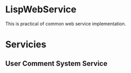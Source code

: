 # LispWebService #
This is practical of common web service implementation.

# Servicies #

## User Comment System Service ##












